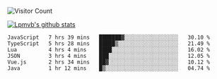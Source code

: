 ![Visitor Count](https://profile-counter.glitch.me/Lpmvb/count.svg)

[![Lpmvb's github stats](https://github-readme-stats.vercel.app/api?username=lpmvb&show_icons=true&title_color=fff&icon_color=79ff97&text_color=9f9f9f&bg_color=151515)](https://github.com/anuraghazra/github-readme-stats)

<!--
Here are some ideas to get you started:

- 🔭 I’m currently working on ...
- 🌱 I’m currently learning ...
- 👯 I’m looking to collaborate on ...
- 🤔 I’m looking for help with ...
- 💬 Ask me about ...
- 📫 How to reach me: ...
- 😄 Pronouns: ...
- ⚡ Fun fact: ...
-->

<!--START_SECTION:waka-->

```text
JavaScript   7 hrs 39 mins   ███████▓░░░░░░░░░░░░░░░░░   30.10 %
TypeScript   5 hrs 28 mins   █████▒░░░░░░░░░░░░░░░░░░░   21.49 %
Lua          4 hrs 4 mins    ████░░░░░░░░░░░░░░░░░░░░░   16.02 %
JSON         3 hrs 4 mins    ███░░░░░░░░░░░░░░░░░░░░░░   12.05 %
Vue.js       2 hrs 34 mins   ██▓░░░░░░░░░░░░░░░░░░░░░░   10.12 %
Java         1 hr 12 mins    █▒░░░░░░░░░░░░░░░░░░░░░░░   04.74 %
```

<!--END_SECTION:waka-->
